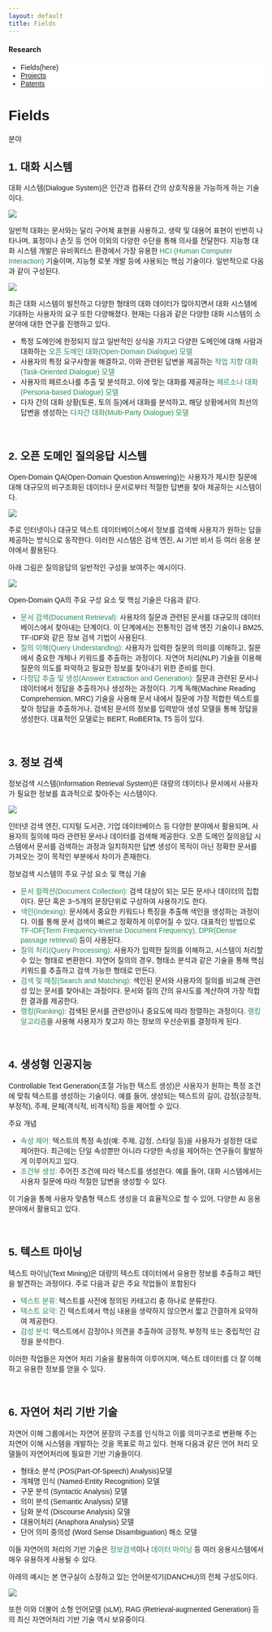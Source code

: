 ```yaml
---
layout: default
title: Fields
---
```

<style>
@import url(//fonts.googleapis.com/earlyaccess/jejugothic.css);
.jg{font-family: 'Jeju Gothic', sans-serif;}
</style>
<h4>Research</h4>
 <div class="linklink jg" style = "background-color:#ffffff;border-radius:0 15px;align:right;">
          <ul class="posts-list">
            <li>Fields(here)
            </li>
            <li class="post-link">
                <a class="post-title" href="https://nlplab-skku.github.io/Research/Projects/">Projects</a>
            </li>
            <li class="post-link">
                <a class="post-title" href="https://nlplab-skku.github.io/Research/Patents/">Patents</a>
            </li>
          </ul>
  </div>


<div class="post jg">
  <h1 class="pageTitle">Fields</h1>	
  <p class="meta">분야</p>

  <h2>1. 대화 시스템</h2>
  <p>대화 시스템(Dialogue System)은 인간과 컴퓨터 간의 상호작용을 가능하게 하는 기술이다.<p>
  <img src="/assets/img/research/Dialogue_System_v2.png">
  <p>일반적 대화는 문서와는 달리 구어체 표현을 사용하고, 생략 및 대용어 표현이 빈번히 나타나며, 표정이나 손짓 등 언어 이외의 다양한 수단을 통해 의사를 전달한다. 지능형 대화 시스템 개발은 유비쿼터스 환경에서 가장 유용한 <font color="seagreen" font-weight= "bold">HCI (Human Computer Interaction)</font> 기술이며, 지능형 로봇 개발 등에 사용되는 핵심 기술이다. 일반적으로 다음과 같이 구성된다.</p>
  <img src="/assets/img/research/Dialogue_System_v2_2.png">
  <p>최근 대화 시스템이 발전하고 다양한 형태의 대화 데이터가 많아지면서 대화 시스템에 기대하는 사용자의 요구 또한 다양해졌다. 현재는 다음과 같은 다양한 대화 시스템의 소분야에 대한 연구를 진행하고 있다.<p>
  <ul>
	    <li>특정 도메인에 한정되지 않고 일반적인 상식을 가지고 다양한 도메인에 대해 사람과 대화하는 <font color="seagreen" font-weight= "bold">오픈 도메인 대화(Open-Domain Dialogue) 모델</font></li>
      <li>사용자의 특정 요구사항을 해결하고, 이와 관련된 답변을 제공하는 <font color="seagreen" font-weight= "bold">작업 지향 대화(Task-Oriented Dialogue) 모델</font></li>
      <li>사용자의 페르소나를 추출 및 분석하고, 이에 맞는 대화를 제공하는 <font color="seagreen" font-weight= "bold">페르소나 대화(Persona-based Dialogue) 모델</font></li>
      <li>다자 간의 대화 상황(토론, 토의 등)에서 대화를 분석하고, 해당 상황에서의 최선의 답변을 생성하는 <font color="seagreen" font-weight= "bold">다자간 대화(Multi-Party Dialogue) 모델</font></li>
  </ul>
  <br>

  <h2>2. 오픈 도메인 질의응답 시스템</h2>
  <p>Open-Domain QA(Open-Domain Question Answering)는 사용자가 제시한 질문에 대해 대규모의 비구조화된 데이터나 문서로부터 적절한 답변을 찾아 제공하는 시스템이다.<p>
  <img src="/assets/img/research/Open_domain_QA.png">
  <p>주로 인터넷이나 대규모 텍스트 데이터베이스에서 정보를 검색해 사용자가 원하는 답을 제공하는 방식으로 동작한다. 이러한 시스템은 검색 엔진, AI 기반 비서 등 여러 응용 분야에서 활용된다.
</p>
<p>아래 그림은 질의응답의 일반적인 구성을 보여주는 예시이다.</p>
  <img src="/assets/img/research/Open_domain_QA_2.png">
  <p>Open-Domain QA의 주요 구성 요소 및 핵심 기술은 다음과 같다.<p>
  <ul>
	    <li><font color="seagreen" font-weight= "bold">문서 검색(Document Retrieval):</font> 사용자의 질문과 관련된 문서를 대규모의 데이터베이스에서 찾아내는 단계이다. 이 단계에서는 전통적인 검색 엔진 기술이나 BM25, TF-IDF와 같은 정보 검색 기법이 사용된다.</li>
      <li><font color="seagreen" font-weight= "bold">질의 이해(Query Understanding):</font> 사용자가 입력한 질문의 의미를 이해하고, 질문에서 중요한 개체나 키워드를 추출하는 과정이다. 자연어 처리(NLP) 기술을 이용해 질문의 의도를 파악하고 필요한 정보를 찾아내기 위한 준비를 한다.</li>
      <li><font color="seagreen" font-weight= "bold">다정답 추출 및 생성(Answer Extraction and Generation):</font> 질문과 관련된 문서나 데이터에서 정답을 추출하거나 생성하는 과정이다. 기계 독해(Machine Reading Comprehension, MRC) 기술을 사용해 문서 내에서 질문에 가장 적합한 텍스트를 찾아 정답을 추출하거나, 검색된 문서의 정보를 입력받아 생성 모델을 통해 정답을 생성한다. 대표적인 모델로는 BERT, RoBERTa, T5 등이 있다.</li>
  </ul>
  <br>

  <h2>3. 정보 검색</h2>
  <p>정보검색 시스템(Information Retrieval System)은 대량의 데이터나 문서에서 사용자가 필요한 정보를 효과적으로 찾아주는 시스템이다.<p>
  <img src="/assets/img/research/Information_Retrieval.png">
  <p>인터넷 검색 엔진, 디지털 도서관, 기업 데이터베이스 등 다양한 분야에서 활용되며, 사용자의 질의에 따라 관련된 문서나 데이터를 검색해 제공한다. 오픈 도메인 질의응답 시스템에서 문서를 검색하는 과정과 일치하지만 답변 생성이 목적이 아닌 정확한 문서를 가져오는 것이 목적인 부분에서 차이가 존재한다. </p>
<p>정보검색 시스템의 주요 구성 요소 및 핵심 기술</p>
  <ul>
	    <li><font color="seagreen" font-weight= "bold">문서 컬렉션(Document Collection):</font> 검색 대상이 되는 모든 문서나 데이터의 집합이다. 문단 혹은 3~5개의 문장단위로 구성하여 사용하기도 한다. </li>
      <li><font color="seagreen" font-weight= "bold">색인(Indexing):</font> 문서에서 중요한 키워드나 특징을 추출해 색인을 생성하는 과정이다. 이를 통해 문서 검색이 빠르고 정확하게 이루어질 수 있다. 대표적인 방법으로 <font color="seagreen" font-weight= "bold">TF-IDF(Term Frequency-Inverse Document Frequency), DPR(Dense passage retrieval)</font> 등이 사용된다.</li>
      <li><font color="seagreen" font-weight= "bold">질의 처리(Query Processing):</font> 사용자가 입력한 질의를 이해하고, 시스템이 처리할 수 있는 형태로 변환한다. 자연어 질의의 경우, 형태소 분석과 같은 기술을 통해 핵심 키워드를 추출하고 검색 가능한 형태로 만든다.</li>
      <li><font color="seagreen" font-weight= "bold">검색 및 매칭(Search and Matching):</font> 색인된 문서와 사용자의 질의를 비교해 관련성 있는 문서를 찾아내는 과정이다. 문서와 질의 간의 유사도를 계산하여 가장 적합한 결과를 제공한다.</li>
      <li><font color="seagreen" font-weight= "bold">랭킹(Ranking):</font> 검색된 문서를 관련성이나 중요도에 따라 정렬하는 과정이다. <font color="seagreen" font-weight= "bold">랭킹 알고리즘</font>을 사용해 사용자가 찾고자 하는 정보의 우선순위를 결정하게 된다.</li>
  </ul>
  <br>

  <h2>4. 생성형 인공지능</h2>
  <p>Controllable Text Generation(조절 가능한 텍스트 생성)은 사용자가 원하는 특정 조건에 맞춰 텍스트를 생성하는 기술이다. 예를 들어, 생성되는 텍스트의 길이, 감정(긍정적, 부정적), 주제, 문체(격식적, 비격식적) 등을 제어할 수 있다.<p>
  
  <p>주요 개념</p>
  <ul>
	    <li><font color="seagreen" font-weight= "bold">속성 제어:</font> 텍스트의 특정 속성(예: 주제, 감정, 스타일 등)을 사용자가 설정한 대로 제어한다. 최근에는 단일 속성뿐만 아니라 다양한 속성을 제어하는 연구들이 활발하게 이루어지고 있다.
</li>
      <li><font color="seagreen" font-weight= "bold">조건부 생성:</font> 주어진 조건에 따라 텍스트를 생성한다. 예를 들어, 대화 시스템에서는 사용자 질문에 따라 적절한 답변을 생성할 수 있다.</li>
  </ul>
  <p>이 기술을 통해 사용자 맞춤형 텍스트 생성을 더 효율적으로 할 수 있어, 다양한 AI 응용 분야에서 활용되고 있다.<p>
  <br>

  <h2>5. 텍스트 마이닝</h2>
  <p>텍스트 마이닝(Text Mining)은 대량의 텍스트 데이터에서 유용한 정보를 추출하고 패턴을 발견하는 과정이다. 주로 다음과 같은 주요 작업들이 포함된다<p>
  <ul>
	    <li><font color="seagreen" font-weight= "bold">텍스트 분류:</font> 텍스트를 사전에 정의된 카테고리 중 하나로 분류한다.</li>
      <li><font color="seagreen" font-weight= "bold">텍스트 요약:</font> 긴 텍스트에서 핵심 내용을 생략하지 않으면서  짧고 간결하게 요약하여 제공한다.</li>
      <li><font color="seagreen" font-weight= "bold">감성 분석:</font> 텍스트에서 감정이나 의견을 추출하여 긍정적, 부정적 또는 중립적인 감정을 분석한다.</li>
  </ul>
  <p>이러한 작업들은 자연어 처리 기술을 활용하여 이루어지며, 텍스트 데이터를 더 잘 이해하고 유용한 정보를 얻을 수 있다.<p>
  <br>

  <h2>6. 자연어 처리 기반 기술</h2>
  <p> 자연어 이해 그룹에서는 자연어 문장의 구조를 인식하고 이를 의미구조로 변환해 주는 자연어 이해 시스템을 개발하는 것을 목표로 하고 있다. 현재 다음과 같은 언어 처리 모델들이 자연어처리에 필요한 기반 기술들이다.</p>
  <ul>
	<li>형태소 분석 (POS(Part-Of-Speech) Analysis)모델</li>
  	<li>개체명 인식 (Named-Entity Recognition) 모델</li>
  	<li>구문 분석 (Syntactic Analysis) 모델</li>
  	<li>의미 분석 (Semantic Analysis) 모델</li>
    <li>담화 분석 (Discourse Analysis) 모델</li>
    <li>대용어처리 (Anaphora Analysis) 모델</li>
    <li>단어 의미 중의성 (Word Sense Disambiguation) 해소 모델</li>
  </ul>
  <p>이들 자연어의 처리의 기반 기술은 <font color="seagreen" font-weight= "bold">정보검색</font>이나 <font color="seagreen" font-weight= "bold">데이터 마이닝</font> 등 여러 응용시스템에서 매우 유용하게 사용될 수 있다.</p>
  <p>아래의 예시는 본 연구실이 소장하고 있는 언어분석기(DANCHU)의 전체 구성도이다.</p>
  <img src="/assets/img/research/danchu_system.png">
  <p>또한 이와 더불어 소형 언어모델 (sLM), RAG (Retrieval-augmented Generation) 등의 최신 자연어처리 기반 기술 역시 보유중이다.</p>
  <br>
</div>
